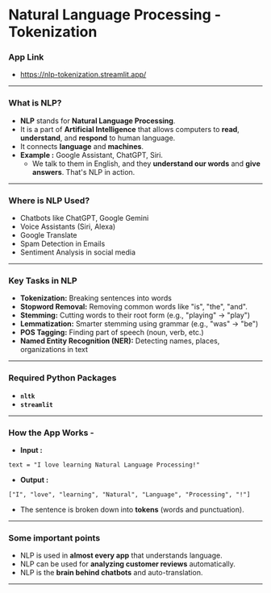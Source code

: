 # Natural Language Processing - Tokenization
### App Link
- https://nlp-tokenization.streamlit.app/
---
### What is NLP?
- **NLP** stands for **Natural Language Processing**.
- It is a part of **Artificial Intelligence** that allows computers to **read**, **understand**, and **respond** to human language.
- It connects **language** and **machines**.
- **Example :** Google Assistant, ChatGPT, Siri.
  - We talk to them in English, and they **understand our words** and **give answers**. That's NLP in action.
---
### Where is NLP Used?
- Chatbots like ChatGPT, Google Gemini
- Voice Assistants (Siri, Alexa)
- Google Translate
- Spam Detection in Emails
- Sentiment Analysis in social media
---
### Key Tasks in NLP
- **Tokenization:** Breaking sentences into words
- **Stopword Removal:** Removing common words like "is", "the", "and".
- **Stemming:** Cutting words to their root form (e.g., "playing" → "play")
- **Lemmatization:** Smarter stemming using grammar (e.g., "was" → "be")
- **POS Tagging:** Finding part of speech (noun, verb, etc.)
- **Named Entity Recognition (NER):** Detecting names, places, organizations in text
---
### Required Python Packages
- **`nltk`**
- **`streamlit`**
---
### How the App Works -
- **Input :**
```
text = "I love learning Natural Language Processing!"
```
- **Output :**
```
["I", "love", "learning", "Natural", "Language", "Processing", "!"]
```
- The sentence is broken down into **tokens** (words and punctuation).
---
### Some important points
- NLP is used in **almost every app** that understands language.
- NLP can be used for **analyzing customer reviews** automatically.
- NLP is the **brain behind chatbots** and auto-translation.
---
